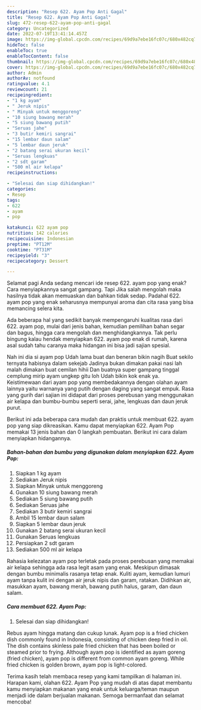 ```yaml
---
description: "Resep 622. Ayam Pop Anti Gagal"
title: "Resep 622. Ayam Pop Anti Gagal"
slug: 472-resep-622-ayam-pop-anti-gagal
category: Uncategorized
date: 2022-07-19T13:41:14.457Z
image: https://img-global.cpcdn.com/recipes/69d9a7ebe16fc07c/680x482cq70/622-ayam-pop-foto-resep-utama.jpg
hideToc: false
enableToc: true
enableTocContent: false
thumbnail: https://img-global.cpcdn.com/recipes/69d9a7ebe16fc07c/680x482cq70/622-ayam-pop-foto-resep-utama.jpg
cover: https://img-global.cpcdn.com/recipes/69d9a7ebe16fc07c/680x482cq70/622-ayam-pop-foto-resep-utama.jpg
author: Admin
authorAv: notfound
ratingvalue: 4.1
reviewcount: 21
recipeingredient:
- "1 kg ayam"
- " Jeruk nipis"
- " Minyak untuk menggoreng"
- "10 siung bawang merah"
- "5 siung bawang putih"
- "Seruas jahe"
- "3 butir kemiri sangrai"
- "15 lembar daun salam"
- "5 lembar daun jeruk"
- "2 batang serai ukuran kecil"
- "Seruas lengkuas"
- "2 sdt garam"
- "500 ml air kelapa"
recipeinstructions:

- "Selesai dan siap dihidangkan!"
categories:
- Resep
tags:
- 622
- ayam
- pop

katakunci: 622 ayam pop 
nutrition: 142 calories
recipecuisine: Indonesian
preptime: "PT12M"
cooktime: "PT31M"
recipeyield: "3"
recipecategory: Dessert

---
```



Selamat pagi Anda sedang mencari ide resep 622. ayam pop yang enak? Cara menyiapkannya sangat gampang. Tapi Jika salah mengolah maka hasilnya tidak akan memuaskan dan bahkan tidak sedap. Padahal 622. ayam pop yang enak seharusnya mempunyai aroma dan cita rasa yang bisa memancing selera kita.


Ada beberapa hal yang sedikit banyak mempengaruhi kualitas rasa dari 622. ayam pop, mulai dari jenis bahan, kemudian pemilihan bahan segar dan bagus, hingga cara mengolah dan menghidangkannya. Tak perlu bingung kalau hendak menyiapkan 622. ayam pop enak di rumah, karena asal sudah tahu caranya maka hidangan ini bisa jadi sajian spesial.

Nah ini dia si ayam pop Udah lama buat dan beneran bikin nagih Buat sekilo ternyata habisnya dalam sekejab Jadinya bukan dimakan pakai nasi lah malah dimakan buat cemilan hihii Dan buatnya super gampang tinggal cemplung mirip ayam ungkep gitu loh Udah bikin kok enak ya. Keistimewaan dari ayam pop yang membedakannya dengan olahan ayam lainnya yaitu warnanya yang putih dengan daging yang sangat empuk. Rasa yang gurih dari sajian ini didapat dari proses perebusan yang menggunakan air kelapa dan bumbu-bumbu seperti serai, jahe, lengkuas dan daun jeruk purut.


Berikut ini ada beberapa cara mudah dan praktis untuk membuat 622. ayam pop yang siap dikreasikan. Kamu dapat menyiapkan 622. Ayam Pop memakai 13 jenis bahan dan 0 langkah pembuatan. Berikut ini cara dalam menyiapkan hidangannya.

<!--inarticleads1-->

##### Bahan-bahan dan bumbu yang digunakan dalam menyiapkan 622. Ayam Pop:

1. Siapkan 1 kg ayam
1. Sediakan  Jeruk nipis
1. Siapkan  Minyak untuk menggoreng
1. Gunakan 10 siung bawang merah
1. Sediakan 5 siung bawang putih
1. Sediakan Seruas jahe
1. Sediakan 3 butir kemiri sangrai
1. Ambil 15 lembar daun salam
1. Siapkan 5 lembar daun jeruk
1. Gunakan 2 batang serai ukuran kecil
1. Gunakan Seruas lengkuas
1. Persiapkan 2 sdt garam
1. Sediakan 500 ml air kelapa


Rahasia kelezatan ayam pop terletak pada proses perebusan yang memakai air kelapa sehingga ada rasa legit asam yang enak. Meskipun dimasak dengan bumbu minimalis rasanya tetap enak. Kuliti ayam, kemudian lumuri ayam tanpa kulit ini dengan air jeruk nipis dan garam, ratakan. Didihkan air, masukkan ayam, bawang merah, bawang putih halus, garam, dan daun salam. 

<!--inarticleads2-->

##### Cara membuat 622. Ayam Pop:


1. Selesai dan siap dihidangkan!

Rebus ayam hingga matang dan cukup lunak. Ayam pop is a fried chicken dish commonly found in Indonesia, consisting of chicken deep fried in oil. The dish contains skinless pale fried chicken that has been boiled or steamed prior to frying. Although ayam pop is identified as ayam goreng (fried chicken), ayam pop is different from common ayam goreng. While fried chicken is golden brown, ayam pop is light-colored. 

Terima kasih telah membaca resep yang kami tampilkan di halaman ini. Harapan kami, olahan 622. Ayam Pop yang mudah di atas dapat membantu kamu menyiapkan makanan yang enak untuk keluarga/teman maupun menjadi ide dalam berjualan makanan. Semoga bermanfaat dan selamat mencoba!
